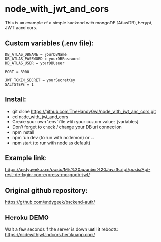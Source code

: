 # node_with_jwt_and_cors

This is an example of a simple backend with mongoDB (AtlasDB), bcrypt, JWT aand cors.

Custom variables (.env file):
-
```
DB_ATLAS_DBNAME = yourDBName
DB_ATLAS_PASSWORD = yourDBPassword
DB_ATLAS_USER = yourDBUseer

PORT = 3000

JWT_TOKEN_SECRET = yourSecretKey
SALTSTEPS = 1
```

Install:
-
* git clone https://github.com/TheHandyOwl/node_with_jwt_and_cors.git
* cd node_with_jwt_and_cors
* Create your own '.env' file with your custom values (variables)
* Don't forget to check / change your DB uri connection
* npm install
* npm run dev (to run with nodemon) or ...
* npm start (to run with node as default)

Example link:
-
https://andygeek.com/posts/Mis%20apuntes%20JavaScript/posts/Api-rest-de-login-con-express-mongodb-jwt/

Original github repository:
-
https://github.com/andygeek/backend-auth/

Heroku DEMO
-
Wait a few seconds if the server is down until it reboots:
https://nodewithjwtandcors.herokuapp.com/

